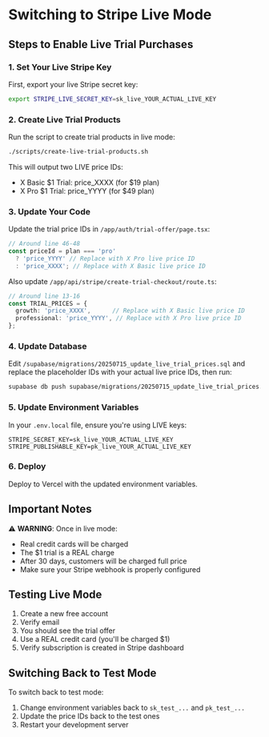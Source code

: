 # Switching to Stripe Live Mode

## Steps to Enable Live Trial Purchases

### 1. Set Your Live Stripe Key
First, export your live Stripe secret key:
```bash
export STRIPE_LIVE_SECRET_KEY=sk_live_YOUR_ACTUAL_LIVE_KEY
```

### 2. Create Live Trial Products
Run the script to create trial products in live mode:
```bash
./scripts/create-live-trial-products.sh
```

This will output two LIVE price IDs:
- X Basic $1 Trial: price_XXXX (for $19 plan)
- X Pro $1 Trial: price_YYYY (for $49 plan)

### 3. Update Your Code
Update the trial price IDs in `/app/auth/trial-offer/page.tsx`:

```typescript
// Around line 46-48
const priceId = plan === 'pro' 
  ? 'price_YYYY' // Replace with X Pro live price ID
  : 'price_XXXX'; // Replace with X Basic live price ID
```

Also update `/app/api/stripe/create-trial-checkout/route.ts`:
```typescript
// Around line 13-16
const TRIAL_PRICES = {
  growth: 'price_XXXX',      // Replace with X Basic live price ID
  professional: 'price_YYYY', // Replace with X Pro live price ID
};
```

### 4. Update Database
Edit `/supabase/migrations/20250715_update_live_trial_prices.sql` and replace the placeholder IDs with your actual live price IDs, then run:
```bash
supabase db push supabase/migrations/20250715_update_live_trial_prices.sql
```

### 5. Update Environment Variables
In your `.env.local` file, ensure you're using LIVE keys:
```
STRIPE_SECRET_KEY=sk_live_YOUR_ACTUAL_LIVE_KEY
STRIPE_PUBLISHABLE_KEY=pk_live_YOUR_ACTUAL_LIVE_KEY
```

### 6. Deploy
Deploy to Vercel with the updated environment variables.

## Important Notes

⚠️ **WARNING**: Once in live mode:
- Real credit cards will be charged
- The $1 trial is a REAL charge
- After 30 days, customers will be charged full price
- Make sure your Stripe webhook is properly configured

## Testing Live Mode

1. Create a new free account
2. Verify email
3. You should see the trial offer
4. Use a REAL credit card (you'll be charged $1)
5. Verify subscription is created in Stripe dashboard

## Switching Back to Test Mode

To switch back to test mode:
1. Change environment variables back to `sk_test_...` and `pk_test_...`
2. Update the price IDs back to the test ones
3. Restart your development server